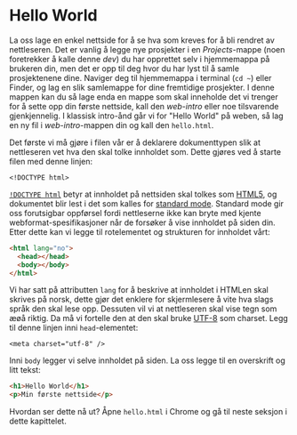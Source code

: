 # Hello World

La oss lage en enkel nettside for å se hva som kreves for å bli rendret av nettleseren.
Det er vanlig å legge nye prosjekter i en _Projects_-mappe (noen foretrekker å kalle denne _dev_) du har opprettet selv i hjemmemappa på brukeren din, men det er opp til deg hvor du har lyst til å samle prosjektenene dine. Naviger deg til hjemmemappa i terminal (`cd ~`) eller Finder, og lag en slik samlemappe for dine fremtidige prosjekter. I denne mappen kan du så lage enda en mappe som skal inneholde det vi trenger for å sette opp din første nettside, kall den _web-intro_ eller noe tilsvarende gjenkjennelig. I klassisk intro-ånd går vi for "Hello World" på weben, så lag en ny fil i _web-intro_-mappen din og kall den `hello.html`.

Det første vi må gjøre i filen vår er å deklarere dokumenttypen slik at nettleseren vet hva den skal tolke innholdet som. Dette gjøres ved å starte filen med denne linjen:

`<!DOCTYPE html>`

[`!DOCTYPE html`](https://www.w3.org/TR/html5/syntax.html#the-doctype) betyr at innholdet på nettsiden skal tolkes som [HTML5](https://developer.mozilla.org/en-US/docs/Web/Guide/HTML/HTML5), og dokumentet blir lest i det som kalles for [standard mode](https://developer.mozilla.org/en-US/docs/Quirks_Mode_and_Standards_Mode). Standard mode gir oss forutsigbar oppførsel fordi nettleserne ikke kan bryte med kjente webformat-spesifikasjoner når de forsøker å vise innholdet på siden din.
Etter dette kan vi legge til rotelementet og strukturen for innholdet vårt:

```html
<html lang="no">
  <head></head>
  <body></body>
</html>
```

Vi har satt på attributten `lang` for å beskrive at innholdet i HTMLen skal skrives på norsk, dette gjør det enklere for skjermlesere å vite hva slags språk den skal lese opp. Dessuten vil vi at nettleseren skal vise tegn som æøå riktig. Da må vi fortelle den at den skal bruke [UTF-8](https://en.wikipedia.org/wiki/UTF-8) som charset. Legg til denne linjen inni `head`-elementet:

`<meta charset="utf-8" />`

Inni `body` legger vi selve innholdet på siden. La oss legge til en overskrift og litt tekst:

```html
<h1>Hello World</h1>
<p>Min første nettside</p>
```

Hvordan ser dette nå ut? Åpne `hello.html` i Chrome og gå til neste seksjon i dette kapittelet.

